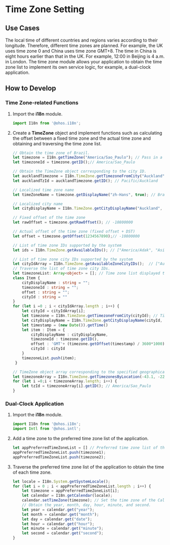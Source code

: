# Time Zone Setting

## Use Cases

The local time of different countries and regions varies according to their longitude. Therefore, different time zones are planned. For example, the UK uses time zone 0 and China uses time zone GMT+8. The time in China is eight hours earlier than that in the UK. For example, 12:00 in Beijing is 4 a.m. in London. The time zone module allows your application to obtain the time zone list to implement its own service logic, for example, a dual-clock application.

## How to Develop

### Time Zone-related Functions

1. Import the **i18n** module.
   ```ts
   import I18n from '@ohos.i18n';
   ```

2. Create a **TimeZone** object and implement functions such as calculating the offset between a fixed time zone and the actual time zone and obtaining and traversing the time zone list.
   ```ts
   // Obtain the time zone of Brazil.
   let timezone = I18n.getTimeZone("America/Sao_Paulo"); // Pass in a specific time zone to create a TimeZone object.
   let timezoneId = timezone.getID();// America/Sao_Paulo
   
   // Obtain the TimeZone object corresponding to the city ID.
   let aucklandTimezone = I18n.TimeZone.getTimezoneFromCity("Auckland");
   let aucklandTzId = aucklandTimezone.getID(); // Pacific/Auckland
   
   // Localized time zone name
   let timeZoneName = timezone.getDisplayName("zh-Hans", true); // Brasilia Standard Time
   
   // Localized city name
   let cityDisplayName = I18n.TimeZone.getCityDisplayName("Auckland", "zh-Hans") // Auckland (New Zealand)
   
   // Fixed offset of the time zone
   let rawOffset = timezone.getRawOffset(); // -10800000
   
   // Actual offset of the time zone (fixed offset + DST)
   let offset = timezone.getOffset(1234567890);// -10800000
   
   // List of time zone IDs supported by the system
   let ids = I18n.TimeZone.getAvailableIDs(); // ["America/Adak", "Asia/Hovd", "America/Sao_Paulo", "Asia/Jerusalem", "Europe/London",...]
   
   // List of time zone city IDs supported by the system
   let cityIdArray = I18n.TimeZone.getAvailableZoneCityIDs();  // ["Auckland", "Magadan", "Lord Howe Island",...]
   // Traverse the list of time zone city IDs.
   let timezoneList: Array<object> = []; // Time zone list displayed to the user
   class Item {
       cityDisplayName : string = "";
       timezoneId : string = "";
       offset : string = "";
       cityId : string = ""
   }
   for (let i =0 ; i < cityIdArray.length ; i++) {
       let cityId = cityIdArray[i];
       let timezone = I18n.TimeZone.getTimezoneFromCity(cityId); // TimeZone object corresponding to the city ID
       let cityDisplayName = I18n.TimeZone.getCityDisplayName(cityId, "zh-CN"); // Localized city name
       let timestamp = (new Date()).getTime()
       let item : Item = {
           cityDisplayName : cityDisplayName,
           timezoneId : timezone.getID(),
           offset : 'GMT'+ (timezone.getOffset(timestamp) / 3600*1000),
           cityId : cityId 
       }
       timezoneList.push(item);
    }
   
   // TimeZone object array corresponding to the specified geographical coordinates
   let timezoneArray = I18n.TimeZone.getTimezonesByLocation(-43.1, -22.5)
   for (let i =0;i < timezoneArray.length; i++) {
       let tzId = timezoneArray[i].getID(); // America/Sao_Paulo
   }
   ```

### Dual-Clock Application

1. Import the **i18n** module.
   ```ts
   import I18n from '@ohos.i18n';
   import Intl from '@ohos.intl';
   ```

2. Add a time zone to the preferred time zone list of the application.
   ```ts
   let appPreferredTimeZoneList = [] // Preferred time zone list of the application
   appPreferredTimeZoneList.push(timezone1);
   appPreferredTimeZoneList.push(timezone2);
   ```

3. Traverse the preferred time zone list of the application to obtain the time of each time zone.
   ```ts
   let locale = I18n.System.getSystemLocale();
   for (let i = 0 ; i < appPreferredTimeZoneList.length ; i++) {
       let timezone = appPreferredTimeZoneList[i];
       let calendar = I18n.getCalendar(locale);
       calendar.setTimeZone(timezone); // Set the time zone of the Calendar object.
       // Obtain the year, month, day, hour, minute, and second.
       let year = calendar.get("year"); 
       let month = calendar.get("month");
       let day = calendar.get("date");
       let hour = calendar.get("hour");
       let minute = calendar.get("minute");
       let second = calendar.get("second");
   }
   ```
